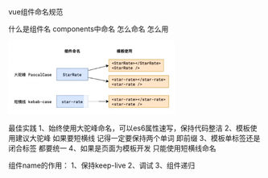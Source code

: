 vue组件命名规范

什么是组件名 components中命名
怎么命名
怎么用

![Alt text](image.png)

最佳实践
1、始终使用大驼峰命名，可以es6属性速写，保持代码整洁
2、模板使用建议大驼峰 如果要短横线 记得一定要保持两个单词 即前缀
3、模板单标签还是闭合标签 都要统一
4、如果是页面为模板开发 只能使用短横线命名

组件name的作用：
1、保持keep-live
2、调试
3、组件递归